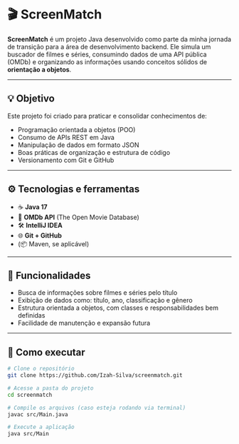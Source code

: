 # 🎬 ScreenMatch

**ScreenMatch** é um projeto Java desenvolvido como parte da minha jornada de transição para a área de desenvolvimento backend. Ele simula um buscador de filmes e séries, consumindo dados de uma API pública (OMDb) e organizando as informações usando conceitos sólidos de **orientação a objetos**.

---

## 💡 Objetivo

Este projeto foi criado para praticar e consolidar conhecimentos de:
- Programação orientada a objetos (POO)
- Consumo de APIs REST em Java
- Manipulação de dados em formato JSON
- Boas práticas de organização e estrutura de código
- Versionamento com Git e GitHub

---

## ⚙️ Tecnologias e ferramentas

- ☕ **Java 17**
- 📡 **OMDb API** (The Open Movie Database)
- 🛠️ **IntelliJ IDEA**
- 🌐 **Git + GitHub**
- (📦 Maven, se aplicável)

---

## 🚀 Funcionalidades

- Busca de informações sobre filmes e séries pelo título
- Exibição de dados como: título, ano, classificação e gênero
- Estrutura orientada a objetos, com classes e responsabilidades bem definidas
- Facilidade de manutenção e expansão futura

---

## 🧪 Como executar

```bash
# Clone o repositório
git clone https://github.com/Izah-Silva/screenmatch.git

# Acesse a pasta do projeto
cd screenmatch

# Compile os arquivos (caso esteja rodando via terminal)
javac src/Main.java

# Execute a aplicação
java src/Main
